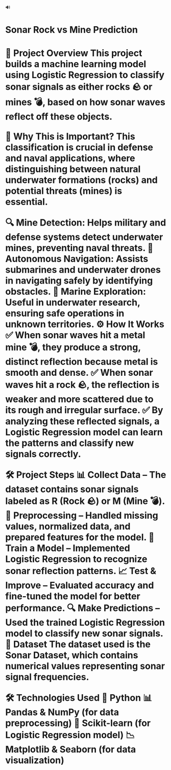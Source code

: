 🔊 <h1>Sonar Rock vs Mine Prediction<h1>
📌 Project Overview
This project builds a machine learning model using Logistic Regression to classify sonar signals as either rocks 🪨 or mines 💣, based on how sonar waves reflect off these objects.

🎯 Why This is Important?
This classification is crucial in defense and naval applications, where distinguishing between natural underwater formations (rocks) and potential threats (mines) is essential.

🔍 Mine Detection: Helps military and defense systems detect underwater mines, preventing naval threats.
🚢 Autonomous Navigation: Assists submarines and underwater drones in navigating safely by identifying obstacles.
🌊 Marine Exploration: Useful in underwater research, ensuring safe operations in unknown territories.
⚙️ How It Works
✅ When sonar waves hit a metal mine 💣, they produce a strong, distinct reflection because metal is smooth and dense.
✅ When sonar waves hit a rock 🪨, the reflection is weaker and more scattered due to its rough and irregular surface.
✅ By analyzing these reflected signals, a Logistic Regression model can learn the patterns and classify new signals correctly.

🛠️ Project Steps
📊 Collect Data – The dataset contains sonar signals labeled as R (Rock 🪨) or M (Mine 💣).
🧹 Preprocessing – Handled missing values, normalized data, and prepared features for the model.
🤖 Train a Model – Implemented Logistic Regression to recognize sonar reflection patterns.
📈 Test & Improve – Evaluated accuracy and fine-tuned the model for better performance.
🔍 Make Predictions – Used the trained Logistic Regression model to classify new sonar signals.
📂 Dataset
The dataset used is the Sonar Dataset, which contains numerical values representing sonar signal frequencies.

🛠️ Technologies Used
🐍 Python
📊 Pandas & NumPy (for data preprocessing)
🤖 Scikit-learn (for Logistic Regression model)
📉 Matplotlib & Seaborn (for data visualization)
